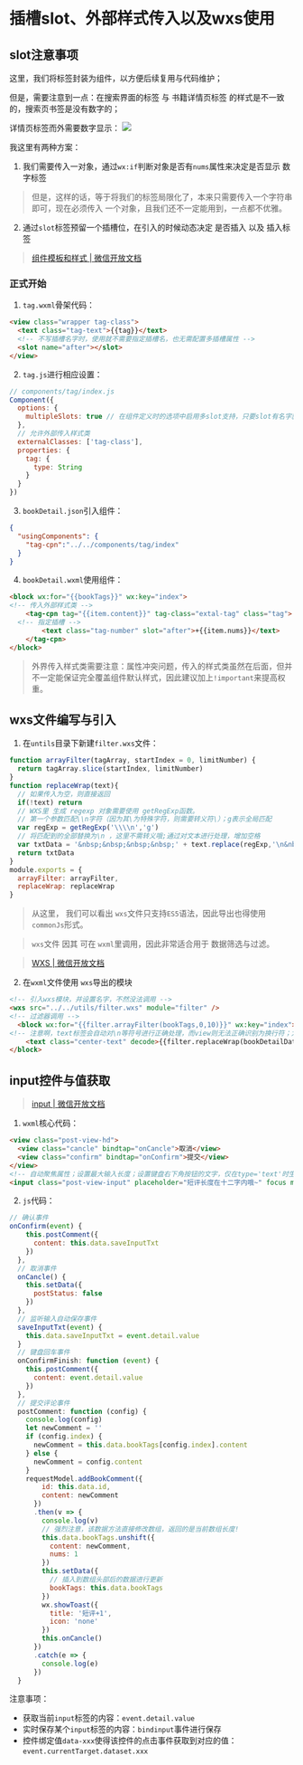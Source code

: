 # 插槽slot、外部样式传入以及wxs使用
## slot注意事项

这里，我们将标签封装为组件，以方便后续复用与代码维护；

但是，需要注意到一点：在搜索界面的标签 与 书籍详情页标签 的样式是不一致的，搜索页书签是没有数字的；

详情页标签而外需要数字显示：
![](https://cdn.jsdelivr.net/gh/Huansheng1/myimg/PicGo/20200811162219.png)

我这里有两种方案：
1. 我们需要传入一对象，通过`wx:if`判断对象是否有`nums`属性来决定是否显示 数字标签
> 但是，这样的话，等于将我们的标签局限化了，本来只需要传入一个字符串即可，现在必须传入 一个对象，且我们还不一定能用到，一点都不优雅。

2. 通过`slot`标签预留一个插槽位，在引入的时候动态决定 是否插入 以及 插入标签

> [组件模板和样式 | 微信开放文档](https://developers.weixin.qq.com/miniprogram/dev/framework/custom-component/wxml-wxss.html)

### 正式开始
1. `tag.wxml`骨架代码：
```html
<view class="wrapper tag-class">
  <text class="tag-text">{{tag}}</text>
  <!-- 不写插槽名字时，使用就不需要指定插槽名，也无需配置多插槽属性 -->
  <slot name="after"></slot>
</view>
```
2. `tag.js`进行相应设置：
```js
// components/tag/index.js
Component({
  options: {
    multipleSlots: true // 在组件定义时的选项中启用多slot支持，只要slot有名字就必须开启该选项
  },
  // 允许外部传入样式类
  externalClasses: ['tag-class'],
  properties: {
    tag: {
      type: String
    }
  }
})
```
3. `bookDetail.json`引入组件：
```json
{
  "usingComponents": {
    "tag-cpn":"../../components/tag/index"
  }
}
```
4. `bookDetail.wxml`使用组件：
```html
<block wx:for="{{bookTags}}" wx:key="index">
<!-- 传入外部样式类 -->
	<tag-cpn tag="{{item.content}}" tag-class="extal-tag" class="tag">
  <!-- 指定插槽 -->
		<text class="tag-number" slot="after">+{{item.nums}}</text>
	</tag-cpn>
</block>
```
> 外界传入样式类需要注意：属性冲突问题，传入的样式类虽然在后面，但并不一定能保证完全覆盖组件默认样式，因此建议加上`!important`来提高权重。

## wxs文件编写与引入
1. 在`untils`目录下新建`filter.wxs`文件：
```js
function arrayFilter(tagArray, startIndex = 0, limitNumber) {
  return tagArray.slice(startIndex, limitNumber)
}
function replaceWrap(text){
  // 如果传入为空，则直接返回
  if(!text) return 
  // WXS里 生成 regexp 对象需要使用 getRegExp函数。
  // 第一个参数匹配\\n字符（因为其\为特殊字符，则需要转义符\）；g表示全局匹配
  var regExp = getRegExp('\\\\n','g')
  // 将匹配到的全部替换为\n ，这里不需转义哦;通过对文本进行处理，增加空格
  var txtData = '&nbsp;&nbsp;&nbsp;&nbsp;' + text.replace(regExp,'\n&nbsp;&nbsp;&nbsp;&nbsp;')
  return txtData
}
module.exports = {
  arrayFilter: arrayFilter,
  replaceWrap: replaceWrap
}
```
> 从这里， 我们可以看出 `wxs`文件只支持`ES5`语法，因此导出也得使用`commonJs`形式。

> `wxs`文件 因其 可在 `wxml`里调用，因此非常适合用于 数据筛选与过滤。

> [WXS | 微信开放文档](https://developers.weixin.qq.com/miniprogram/dev/framework/view/wxs/)
2. 在`wxml`文件使用 `wxs`导出的模块
```html
<!-- 引入wxs模块，并设置名字，不然没法调用 -->
<wxs src="../../utils/filter.wxs" module="filter" />
<!-- 过滤器调用 -->
  <block wx:for="{{filter.arrayFilter(bookTags,0,10)}}" wx:key="index">
<!-- 注意啊，text标签会自动对\n等符号进行正确处理，而view则无法正确识别为换行符；为了识别更多，比如空格，我们加上decode解码属性 -->
	<text class="center-text" decode>{{filter.replaceWrap(bookDetailData.summary)}}</text>
</block>
```

## input控件与值获取
> [input | 微信开放文档](https://developers.weixin.qq.com/miniprogram/dev/component/input.html)

1. `wxml`核心代码：
```html
<view class="post-view-hd">
  <view class="cancle" bindtap="onCancle">取消</view>
  <view class="confirm" bindtap="onConfirm">提交</view>
</view>
<!-- 自动聚焦属性；设置最大输入长度；设置键盘右下角按钮的文字，仅在type='text'时生效；通过绑定Input事件实时将输入框内容存储起来，方便上面的提交按钮使用 -->
<input class="post-view-input" placeholder="短评长度在十二字内哦~" focus maxlength="12" confirm-type="提交" bindconfirm="onConfirmFinish" bindinput="saveInputTxt"></input>
```
2. `js`代码：
```js
// 确认事件
onConfirm(event) {
    this.postComment({
      content: this.data.saveInputTxt
    })
  },
  // 取消事件
  onCancle() {
    this.setData({
      postStatus: false
    })
  },
  // 监听输入自动保存事件
  saveInputTxt(event) {
    this.data.saveInputTxt = event.detail.value
  }
  // 键盘回车事件
  onConfirmFinish: function (event) {
    this.postComment({
      content: event.detail.value
    })
  },
  // 提交评论事件
  postComment: function (config) {
    console.log(config)
    let newComment = ''
    if (config.index) {
      newComment = this.data.bookTags[config.index].content
    } else {
      newComment = config.content
    }
    requestModel.addBookComment({
        id: this.data.id,
        content: newComment
      })
      .then(v => {
        console.log(v)
        // 强烈注意，该数据方法直接修改数组，返回的是当前数组长度!
        this.data.bookTags.unshift({
          content: newComment,
          nums: 1
        })
        this.setData({
          // 插入到数组头部后的数据进行更新
          bookTags: this.data.bookTags
        })
        wx.showToast({
          title: '短评+1',
          icon: 'none'
        })
        this.onCancle()
      })
      .catch(e => {
        console.log(e)
      })
  }
```
注意事项：
* 获取当前`input`标签的内容：`event.detail.value`
* 实时保存某个`input`标签的内容：`bindinput`事件进行保存
* 控件绑定值`data-xxx`使得该控件的点击事件获取到对应的值：`event.currentTarget.dataset.xxx`